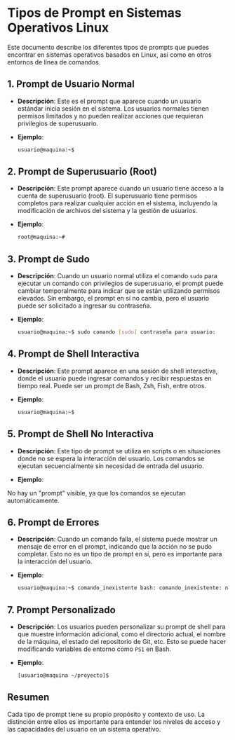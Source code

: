 # Tipos de Prompt en Sistemas Operativos Linux 


Este documento describe los diferentes tipos de prompts que puedes encontrar en sistemas operativos basados en Linux, así como en otros entornos de línea de comandos.


## 1. Prompt de Usuario Normal

- **Descripción**: Este es el prompt que aparece cuando un usuario estándar inicia sesión en el sistema. Los usuarios normales tienen permisos limitados y no pueden realizar acciones que requieran privilegios de superusuario.

- **Ejemplo**:

    ```bash
    usuario@maquina:~$
    ```



## 2. Prompt de Superusuario (Root)

- **Descripción**: Este prompt aparece cuando un usuario tiene acceso a la cuenta de superusuario (root). El superusuario tiene permisos completos para realizar cualquier acción en el sistema, incluyendo la modificación de archivos del sistema y la gestión de usuarios.

- **Ejemplo**:

    ```bash
    root@maquina:~#
    ```



## 3. Prompt de Sudo

- **Descripción**: Cuando un usuario normal utiliza el comando `sudo` para ejecutar un comando con privilegios de superusuario, el prompt puede cambiar temporalmente para indicar que se están utilizando permisos elevados. Sin embargo, el prompt en sí no cambia, pero el usuario puede ser solicitado a ingresar su contraseña.

- **Ejemplo**:

    ```bash
    usuario@maquina:~$ sudo comando [sudo] contraseña para usuario:
    ```

## 4. Prompt de Shell Interactiva

- **Descripción**: Este prompt aparece en una sesión de shell interactiva, donde el usuario puede ingresar comandos y recibir respuestas en tiempo real. Puede ser un prompt de Bash, Zsh, Fish, entre otros.

- **Ejemplo**:

    ```bash
    usuario@maquina:~$
    ``` 

## 5. Prompt de Shell No Interactiva

- **Descripción**: Este tipo de prompt se utiliza en scripts o en situaciones donde no se espera la interacción del usuario. Los comandos se ejecutan secuencialmente sin necesidad de entrada del usuario.

- **Ejemplo**:

No hay un "prompt" visible, ya que los comandos se ejecutan automáticamente.


## 6. Prompt de Errores

- **Descripción**: Cuando un comando falla, el sistema puede mostrar un mensaje de error en el prompt, indicando que la acción no se pudo completar. Esto no es un tipo de prompt en sí, pero es importante para la interacción del usuario.

- **Ejemplo**:

    ```bash
    usuario@maquina:~$ comando_inexistente bash: comando_inexistente: no se encontró la orden

    ```


## 7. Prompt Personalizado

- **Descripción**: Los usuarios pueden personalizar su prompt de shell para que muestre información adicional, como el directorio actual, el nombre de la máquina, el estado del repositorio de Git, etc. Esto se puede hacer modificando variables de entorno como `PS1` en Bash.

- **Ejemplo**:

    ```bash
    [usuario@maquina ~/proyecto]$
    ```


## Resumen

Cada tipo de prompt tiene su propio propósito y contexto de uso. La distinción entre ellos es importante para entender los niveles de acceso y las capacidades del usuario en un sistema operativo.